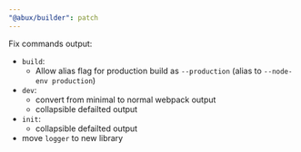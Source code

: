 ```yaml
---
"@abux/builder": patch
---
```


Fix commands output:
+ `build`:
  - Allow alias flag for production build as `--production` (alias to `--node-env production`)
+ `dev`:
  - convert from minimal to normal webpack output
  - collapsible defailted output
+ `init`:
  - collapsible defailted output
+ move `logger` to new library
